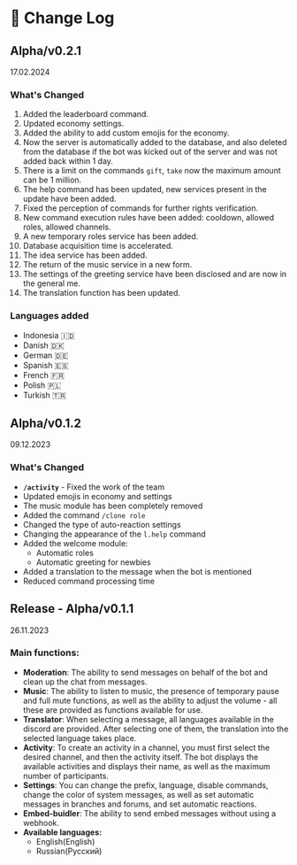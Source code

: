 # 📑 Change Log

## Alpha/v0.2.1

17.02.2024

### What's Changed
1. Added the leaderboard command.
2. Updated economy settings.
3. Added the ability to add custom emojis for the economy.
4. Now the server is automatically added to the database, and also deleted from the database if the bot was kicked out of the server and was not added back within 1 day.
5. There is a limit on the commands `gift`, `take` now the maximum amount can be 1 million.
6. The help command has been updated, new services present in the update have been added.
7. Fixed the perception of commands for further rights verification.
8. New command execution rules have been added: cooldown, allowed roles, allowed channels. 
9. A new temporary roles service has been added.
10. Database acquisition time is accelerated.
11. The idea service has been added.
12. The return of the music service in a new form.
13. The settings of the greeting service have been disclosed and are now in the general me.
14. The translation function has been updated.

### Languages added
* Indonesia 🇮🇩
* Danish 🇩🇰
* German 🇩🇪
* Spanish 🇪🇸
* French 🇫🇷
* Polish 🇵🇱
* Turkish 🇹🇷


## Alpha/v0.1.2

09.12.2023

### What's Changed

* **`/activity`** - Fixed the work of the team
* Updated emojis in economy and settings
* The music module has been completely removed
* Added the command `/clone role`&#x20;
* Changed the type of auto-reaction settings
* Changing the appearance of the `l.help` command
* Added the welcome module:&#x20;
  * Automatic roles
  * Automatic greeting for newbies
* Added a translation to the message when the bot is mentioned
* Reduced command processing time

## Release - Alpha/v0.1.1

26.11.2023

### Main functions:

* **Moderation**: The ability to send messages on behalf of the bot and clean up the chat from messages.
* **Music**: The ability to listen to music, the presence of temporary pause and full mute functions, as well as the ability to adjust the volume - all these are provided as functions available for use.
* **Translator**: When selecting a message, all languages available in the discord are provided. After selecting one of them, the translation into the selected language takes place.
* **Activity**: To create an activity in a channel, you must first select the desired channel, and then the activity itself. The bot displays the available activities and displays their name, as well as the maximum number of participants.
* **Settings**: You can change the prefix, language, disable commands, change the color of system messages, as well as set automatic messages in branches and forums, and set automatic reactions.
* **Embed-buidler**: The ability to send embed messages without using a webhook.
* **Available languages:**
  * English(English)
  * Russian(Русский)